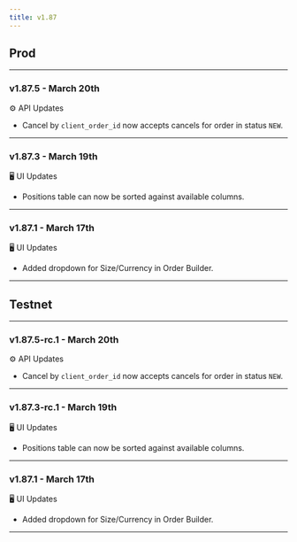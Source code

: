 ```yaml
---
title: v1.87
---
```

## Prod
---
### v1.87.5 - March 20th
⚙️ API Updates
* Cancel by `client_order_id` now accepts cancels for order in status `NEW`.
---
### v1.87.3 - March 19th
🖥️  UI Updates
* Positions table can now be sorted against available columns.
---
### v1.87.1 - March 17th
🖥️  UI Updates
* Added dropdown for Size/Currency in Order Builder.
---

## Testnet
---
### v1.87.5-rc.1 - March 20th
⚙️ API Updates
* Cancel by `client_order_id` now accepts cancels for order in status `NEW`.
---
### v1.87.3-rc.1 - March 19th
🖥️  UI Updates
* Positions table can now be sorted against available columns.
---
### v1.87.1 - March 17th
🖥️  UI Updates
* Added dropdown for Size/Currency in Order Builder.
---
